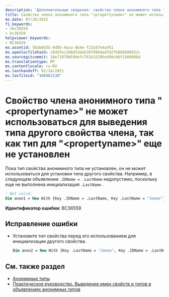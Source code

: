 ```yaml
---
description: 'Дополнительные сведения: свойство члена анонимного типа " <propertyname> " не может использоваться для получения типа другого свойства элемента, так как тип " <propertyname> " еще не установлен.'
title: Свойство члена анонимного типа "<propertyname>" не может использоваться для выведения типа другого свойства члена, так как тип для "<propertyname>" еще не установлен
ms.date: 07/20/2015
f1_keywords:
- vbc36559
- bc36559
helpviewer_keywords:
- BC36559
ms.assetid: 58ab8d35-9d85-4aca-8b4e-f232d7e4af61
ms.openlocfilehash: c6dd7ec260d53deb307998dadfd2fb889b80d32c
ms.sourcegitcommit: 10e719780594efc781b15295e499c66f316068b8
ms.translationtype: MT
ms.contentlocale: ru-RU
ms.lasthandoff: 02/14/2021
ms.locfileid: "100462130"
---
```

# <a name="anonymous-type-member-property-propertyname-cannot-be-used-to-infer-the-type-of-another-member-property-because-the-type-of-propertyname-is-not-yet-established"></a>Свойство члена анонимного типа "\<propertyname>" не может использоваться для выведения типа другого свойства члена, так как тип для "\<propertyname>" еще не установлен

Пока тип свойства анонимного типа не установлен, он не может использоваться для установки типа другого свойства. Например, в следующем объявлении `.IDName = .LastName` недопустимо, поскольку еще не выполнена инициализация `.LastName` .

```vb
' Not valid.
Dim anon1 = New With {Key .IDName = .LastName, Key .LastName = "Jones"}
```

**Идентификатор ошибки:** BC36559

## <a name="to-correct-this-error"></a>Исправление ошибки

- Установите тип свойства перед его использованием для инициализации другого свойства.

  ```vb
  Dim anon2 = New With {Key .LastName = "Jones", Key .IDName = .LastName}
  ```

## <a name="see-also"></a>См. также раздел

- [Анонимные типы](../programming-guide/language-features/objects-and-classes/anonymous-types.md)
- [Практическое руководство. Выведение имен свойств и типов в объявлениях анонимных типов](../programming-guide/language-features/objects-and-classes/how-to-infer-property-names-and-types-in-anonymous-type-declarations.md)
